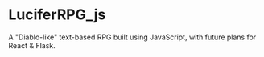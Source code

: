 # LuciferRPG_js
A "Diablo-like" text-based RPG built using JavaScript, with future plans for React &amp; Flask.
